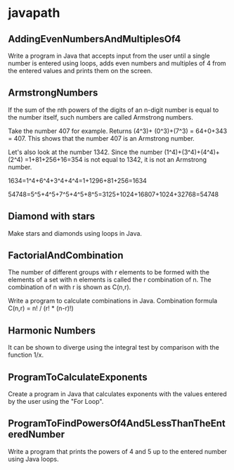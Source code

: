 # javapath

## AddingEvenNumbersAndMultiplesOf4

Write a program in Java that accepts input from the user until a single number is entered using loops, adds even numbers and multiples of 4 from the entered values and prints them on the screen.

## ArmstrongNumbers

If the sum of the nth powers of the digits of an n-digit number is equal to the number itself, such numbers are called Armstrong numbers.

Take the number 407 for example. Returns (4^3)+ (0^3)+(7^3) = 64+0+343 = 407. This shows that the number 407 is an Armstrong number.

Let's also look at the number 1342. Since the number (1^4)+(3^4)+(4^4)+(2^4) =1+81+256+16=354 is not equal to 1342, it is not an Armstrong number.

1634=1^4+6^4+3^4+4^4=1+1296+81+256=1634

54748=5^5+4^5+7^5+4^5+8^5=3125+1024+16807+1024+32768=54748

## Diamond with stars

Make stars and diamonds using loops in Java.

## FactorialAndCombination

The number of different groups with r elements to be formed with the elements of a set with n elements is called the r combination of n. The combination of n with r is shown as C(n,r).

Write a program to calculate combinations in Java.
Combination formula
C(n,r) = n! / (r! * (n-r)!)

## Harmonic Numbers

It can be shown to diverge using the integral test by comparison with the function 1/x.

## ProgramToCalculateExponents

Create a program in Java that calculates exponents with the values entered by the user using the "For Loop".

## ProgramToFindPowersOf4And5LessThanTheEnteredNumber
Write a program that prints the powers of 4 and 5 up to the entered number using Java loops.
